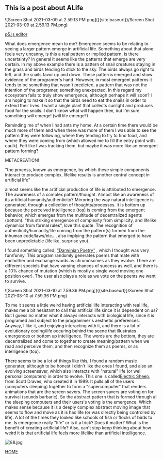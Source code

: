 ## This is a post about ALife

![Screen Shot 2021-03-09 at 2.59.13 PM.png]({{site.baseurl}}/Screen Shot 2021-03-09 at 2.59.13 PM.png)

[p5.js editor](https://editor.p5js.org/chrismdv00/sketches/ooiWgs71f)


What does emergence mean to me? Emergence seems to be relating to seeing a larger pattern emerge in artificial life. Something about that alone feels very uncanny, is this a real pattern or implied pattern, is there uncertainty? In general it seems like the patterns that emerge are very certain. In my above example there is a pattern of snail creatures staying in the grass and birds tending to stick to the sky. The birds always go right to left, and the snails favor up and down. These patterns emerged and show evidence of the programer's hand. However, in most emergent patterns it tends to be something that wasn't predicted, a pattern that was not the intention of the programer, something unexpected. In this regard my ecosystem fails to truly show emergence, although perhaps it will soon? I am hoping to make it so that the birds need to eat the snails in order to extend their lives. I want a single plant that collects sunlight and produces food for the snails. I don't know what will happen then, but I'm sure something will emerge! (will life emerge?)

Reminding me of when I had ants my home. At a certain time there would be much more of them and when there was more of them I was able to see the pattern they were following, where they tending to try to find food, and where they were coming from (which allowed me to fill the entry point with caulk). Felt like I was tracking them, but maybe it was more like an emergent pattern forming?

METACREATION!

"the process, known as emergence, by which these simple components interact to produce complex, lifelike results is another central concept in artificial life"

almost seems like the artificial production of life is attributed to emergence. The awareness of a complex pattern/thought. Almost like an awareness of its artificial humanity/authenticity? Mirroring the way natural intelligence is generated, through a collection of thoughts/processes. It is bottom up because the perceived intelligence (top) is coming from the emergent behavior, which emerges from the multitude of decentralized agents (bottom). "this striking emergence of complexity from simplicity, and lifelike dynamics from formal rules", love this quote. The recognition of authenticity/humanity/life coming from the pattern(s) formed from the inhuman code/laws/etc..., also implying the pattern that emerged to have been unpredictable (lifelike, surprise you).

I found something called, ["Darwinian Poetry"](https://web.archive.org/web/20060412133402/http://www.codeasart.com/poetry/darwin.html) , which I thought was very fun/funny. This program randomly generates poems that mate with eachother and exchange words as chromosomes as they evolve. There are different speciels that have varying chances of success as well, and there is a 10% chance of mutation (which is mostly a single word moving one position over). The user also plays a role as we vote on the poems we want to survive. 

![Screen Shot 2021-03-10 at 7.59.36 PM.png]({{site.baseurl}}/Screen Shot 2021-03-10 at 7.59.36 PM.png)

To me it seems a little weird having artificial life interacting with real life, makes me a bit hesistant to call this artificial life since it is dependent on us? But I guess no matter what it always interacts with biological life, since it is programed and subject to the programmer's aesthetic preferences. Anyway, I like it, and enjoying interacting with it, and there is a lot of evolutionary coding/life occuring behind the scene that illustrates emergences or bottom up intelligence. The words are the bottom, they are decentralized and come to together to create meaning/pattern when we read and perceive them, and then recognize them as poems, or as intelligence (top). 

There seems to be a lot of things like this, I found a random music generater, although to be honest I didn't like the ones I found, and also an evolving screensaver, which also interacts with "natural" life (or well personal computers) in order to evolve. This one is called[Electric Sheep](https://scottdraves.com/sheep.html), from Scott Draves, who created it in 1999. It pulls all of the users (computers sleeping) together to form a "supercomputer" that renders animations that are the screen savers. The screen savers are voting on for survival (sounds barbaric). So the abstract pattern that is formed through all the sleeping computers and their users's voting is the emergence. Which makes sense because it is a deeply complex abstract moving image that seems to flow and move as it is had life (or was directly being controlled by life). A lot of the times they looked like schools of fish or flocks of birds to me. Is emergence really "life" or is it a trick? Does it matter? What is the benefit of creating artificial life? Also, can't stop keep thinking about how weird it is that artificial life feels more lifelike than artificial intelligence.

![88.jpg]({{site.baseurl}}/88.jpg)


[HOME](README.md)
